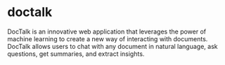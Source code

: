 # doctalk
DocTalk is an innovative web application that leverages the power of machine learning to create a new way of interacting with documents. DocTalk allows users to chat with any document in natural language, ask questions, get summaries, and extract insights.

